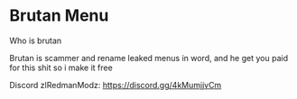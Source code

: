 # Brutan Menu

Who is brutan

Brutan is scammer and rename leaked menus in word, and he get you paid for this shit so i make it free



Discord zlRedmanModz:
https://discord.gg/4kMumjjvCm

